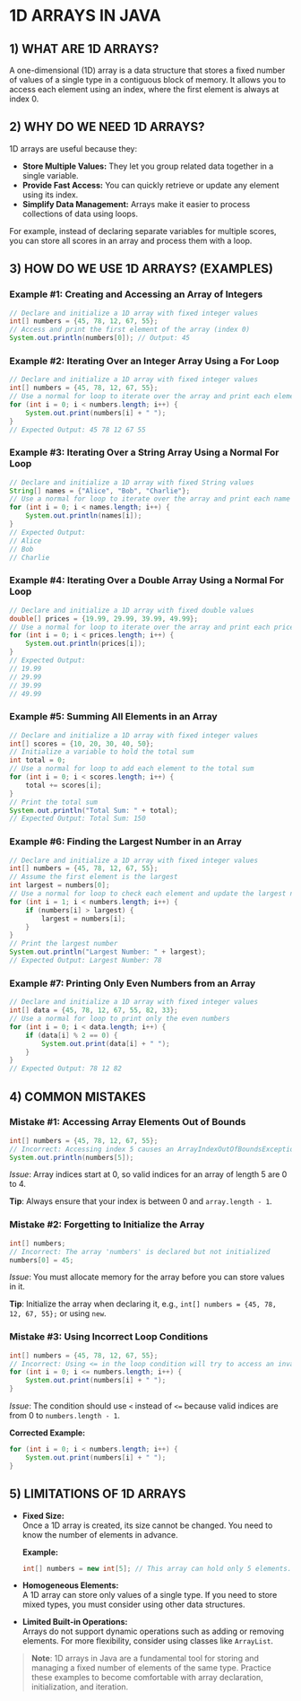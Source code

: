# 1D ARRAYS IN JAVA

## 1) WHAT ARE 1D ARRAYS?
A one-dimensional (1D) array is a data structure that stores a fixed number of values of a single type in a contiguous block of memory. It allows you to access each element using an index, where the first element is always at index 0.

## 2) WHY DO WE NEED 1D ARRAYS?
1D arrays are useful because they:
- **Store Multiple Values:** They let you group related data together in a single variable.
- **Provide Fast Access:** You can quickly retrieve or update any element using its index.
- **Simplify Data Management:** Arrays make it easier to process collections of data using loops.

For example, instead of declaring separate variables for multiple scores, you can store all scores in an array and process them with a loop.

## 3) HOW DO WE USE 1D ARRAYS? (EXAMPLES)

### Example #1: Creating and Accessing an Array of Integers
```java
// Declare and initialize a 1D array with fixed integer values
int[] numbers = {45, 78, 12, 67, 55};
// Access and print the first element of the array (index 0)
System.out.println(numbers[0]); // Output: 45
```

### Example #2: Iterating Over an Integer Array Using a For Loop
```java
// Declare and initialize a 1D array with fixed integer values
int[] numbers = {45, 78, 12, 67, 55};
// Use a normal for loop to iterate over the array and print each element on the same line
for (int i = 0; i < numbers.length; i++) {
    System.out.print(numbers[i] + " ");
}
// Expected Output: 45 78 12 67 55
```

### Example #3: Iterating Over a String Array Using a Normal For Loop
```java
// Declare and initialize a 1D array with fixed String values
String[] names = {"Alice", "Bob", "Charlie"};
// Use a normal for loop to iterate over the array and print each name on a new line
for (int i = 0; i < names.length; i++) {
    System.out.println(names[i]);
}
// Expected Output:
// Alice
// Bob
// Charlie
```

### Example #4: Iterating Over a Double Array Using a Normal For Loop
```java
// Declare and initialize a 1D array with fixed double values
double[] prices = {19.99, 29.99, 39.99, 49.99};
// Use a normal for loop to iterate over the array and print each price on a new line
for (int i = 0; i < prices.length; i++) {
    System.out.println(prices[i]);
}
// Expected Output:
// 19.99
// 29.99
// 39.99
// 49.99
```

### Example #5: Summing All Elements in an Array
```java
// Declare and initialize a 1D array with fixed integer values
int[] scores = {10, 20, 30, 40, 50};
// Initialize a variable to hold the total sum
int total = 0;
// Use a normal for loop to add each element to the total sum
for (int i = 0; i < scores.length; i++) {
    total += scores[i];
}
// Print the total sum
System.out.println("Total Sum: " + total);
// Expected Output: Total Sum: 150
```

### Example #6: Finding the Largest Number in an Array
```java
// Declare and initialize a 1D array with fixed integer values
int[] numbers = {45, 78, 12, 67, 55};
// Assume the first element is the largest
int largest = numbers[0];
// Use a normal for loop to check each element and update the largest number if necessary
for (int i = 1; i < numbers.length; i++) {
    if (numbers[i] > largest) {
        largest = numbers[i];
    }
}
// Print the largest number
System.out.println("Largest Number: " + largest);
// Expected Output: Largest Number: 78
```

### Example #7: Printing Only Even Numbers from an Array
```java
// Declare and initialize a 1D array with fixed integer values
int[] data = {45, 78, 12, 67, 55, 82, 33};
// Use a normal for loop to print only the even numbers
for (int i = 0; i < data.length; i++) {
    if (data[i] % 2 == 0) {
        System.out.print(data[i] + " ");
    }
}
// Expected Output: 78 12 82
```

## 4) COMMON MISTAKES

### Mistake #1: Accessing Array Elements Out of Bounds
```java
int[] numbers = {45, 78, 12, 67, 55};
// Incorrect: Accessing index 5 causes an ArrayIndexOutOfBoundsException
System.out.println(numbers[5]);
```
*Issue*: Array indices start at 0, so valid indices for an array of length 5 are 0 to 4.

**Tip**: Always ensure that your index is between 0 and `array.length - 1`.

### Mistake #2: Forgetting to Initialize the Array
```java
int[] numbers;
// Incorrect: The array 'numbers' is declared but not initialized
numbers[0] = 45;
```
*Issue*: You must allocate memory for the array before you can store values in it.

**Tip**: Initialize the array when declaring it, e.g., `int[] numbers = {45, 78, 12, 67, 55};` or using `new`.

### Mistake #3: Using Incorrect Loop Conditions
```java
int[] numbers = {45, 78, 12, 67, 55};
// Incorrect: Using <= in the loop condition will try to access an invalid index
for (int i = 0; i <= numbers.length; i++) {
    System.out.print(numbers[i] + " ");
}
```
*Issue*: The condition should use `<` instead of `<=` because valid indices are from 0 to `numbers.length - 1`.

**Corrected Example:**
```java
for (int i = 0; i < numbers.length; i++) {
    System.out.print(numbers[i] + " ");
}
```

## 5) LIMITATIONS OF 1D ARRAYS

- **Fixed Size:**  
  Once a 1D array is created, its size cannot be changed. You need to know the number of elements in advance.

  **Example:**
  ```java
  int[] numbers = new int[5]; // This array can hold only 5 elements.
  ```

- **Homogeneous Elements:**  
  A 1D array can store only values of a single type. If you need to store mixed types, you must consider using other data structures.

- **Limited Built-in Operations:**  
  Arrays do not support dynamic operations such as adding or removing elements. For more flexibility, consider using classes like `ArrayList`.

> **Note**: 1D arrays in Java are a fundamental tool for storing and managing a fixed number of elements of the same type. Practice these examples to become comfortable with array declaration, initialization, and iteration.